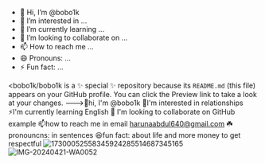 - 👋 Hi, I’m @bobo1k
- 👀 I’m interested in ...
- 🌱 I’m currently learning ...
- 💞️ I’m looking to collaborate on ...
- 📫 How to reach me ...
- 😄 Pronouns: ...
- ⚡ Fun fact: ...

<bobo1k/bobo1k is a ✨ special ✨ repository because its `README.md` (this file) appears on your GitHub profile.
You can click the Preview link to take a look at your changes.
--->👋hi, I'm @bobo1k
 💞I'm interested in relationships 
⚡I'm currently learning English 
👀 I'm looking to collaborate on GitHub example 
📫how to reach me in email harunaabdul640@gmail.com
☘️pronouncns: in sentences 
😆fun fact: about life and more money to get respectful 
  ![17300052558345924285514687345165](https://github.com/user-attachments/assets/f09b7c1d-6b02-4e85-9caa-cdb707beeefe)
![IMG-20240421-WA0052](https://github.com/user-attachments/assets/4a44db05-87e4-46b1-b816-4cf711685771)
